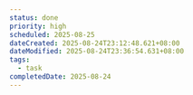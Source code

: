 ```yaml
---
status: done
priority: high
scheduled: 2025-08-25
dateCreated: 2025-08-24T23:12:48.621+08:00
dateModified: 2025-08-24T23:36:54.631+08:00
tags:
  - task
completedDate: 2025-08-24
---
```



